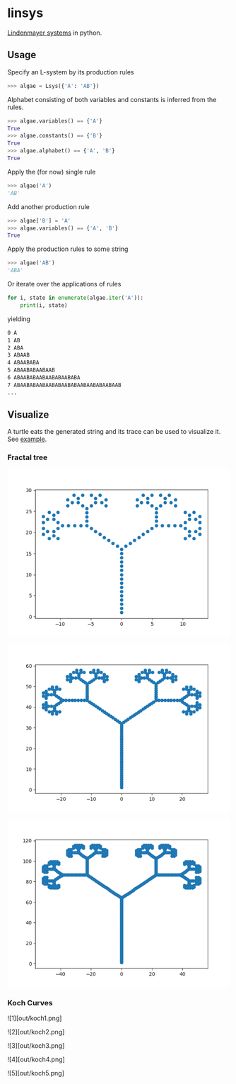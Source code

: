 # linsys

[Lindenmayer systems](https://en.wikipedia.org/wiki/L-system) in python.

## Usage

Specify an L-system by its production rules

```python
>>> algae = Lsys({'A': 'AB'})
```

Alphabet consisting of both variables and constants is inferred from the rules.

```python
>>> algae.variables() == {'A'}
True
>>> algae.constants() == {'B'}
True
>>> algae.alphabet() == {'A', 'B'}
True
```

Apply the (for now) single rule

```python
>>> algae('A')
'AB'
```

Add another production rule

```python
>>> algae['B'] = 'A'
>>> algae.variables() == {'A', 'B'}
True
```

Apply the production rules to some string

```python
>>> algae('AB')
'ABA'
```

Or iterate over the applications of rules

```python
for i, state in enumerate(algae.iter('A')):
    print(i, state)
```

yielding

```sh
0 A
1 AB
2 ABA
3 ABAAB
4 ABAABABA
5 ABAABABAABAAB
6 ABAABABAABAABABAABABA
7 ABAABABAABAABABAABABAABAABABAABAAB
...
```

## Visualize

A turtle eats the generated string and its trace can be used to visualize it. See [example](linsys/vision.py).

### Fractal tree

![Fractal Tree](linsys/tree5.png)

![Fractal Tree](linsys/tree6.png)

![Fractal Tree](linsys/tree7.png)


### Koch Curves

![1][out/koch1.png]

![2][out/koch2.png]

![3][out/koch3.png]

![4][out/koch4.png]

![5][out/koch5.png]
